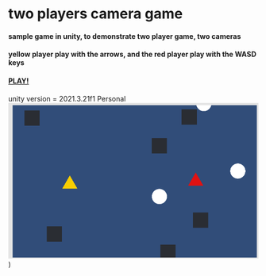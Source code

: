 # two players camera game
#### sample game in unity, to demonstrate two player game, two cameras
#### yellow player play with the arrows, and the red player play with the WASD keys 
#### [PLAY!](https://tommy-bar.itch.io/two-players-two-cameras-game)
unity version = 2021.3.21f1 Personal <DX11>
![game1](https://github.com/GameDev-Tommy-Bar/two_players_cam_game/blob/27658424c7c3bfd5a7a6088ce5a79277d39a2a33/Assets/game_pic.PNG))  

